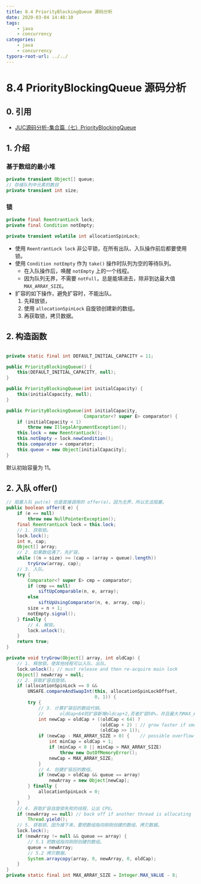 ```yaml
---
title: 8.4 PriorityBlockingQueue 源码分析
date: 2020-03-04 14:48:10
tags:
	- java
	- concurrency
categories:
	- java	
	- concurrency
typora-root-url: ../../
---
```


# 8.4 PriorityBlockingQueue 源码分析

## 0. 引用

- [JUC源码分析-集合篇（七）PriorityBlockingQueue](https://www.cnblogs.com/binarylei/p/10926062.html)

## 1. 介绍

### 基于数组的最小堆

```java
private transient Object[] queue;
// 存储队列中元素的数目
private transient int size;
```

### 锁

```java
private final ReentrantLock lock;
private final Condition notEmpty;

private transient volatile int allocationSpinLock;
```

- 使用 `ReentrantLock lock` 非公平锁，在所有出队、入队操作前后都要使用锁。
- 使用 `Condition notEmpty` 作为 `take()` 操作时队列为空的等待队列。
  - 在入队操作后，唤醒 `notEmpty` 上的一个线程。
  - 因为队列无界，不需要 `notFull`，总是能填进去，除非到达最大值 `MAX_ARRAY_SIZE`。
- 扩容的如下操作，避免扩容时，不能出队。
  1. 先释放锁，
  2. 使用 `allocationSpinLock` 自旋锁创建新的数组。
  3. 再获取锁，拷贝数据。

## 2. 构造函数

```java

private static final int DEFAULT_INITIAL_CAPACITY = 11;

public PriorityBlockingQueue() {
    this(DEFAULT_INITIAL_CAPACITY, null);
}

public PriorityBlockingQueue(int initialCapacity) {
    this(initialCapacity, null);
}

public PriorityBlockingQueue(int initialCapacity,
                             Comparator<? super E> comparator) {
    if (initialCapacity < 1)
        throw new IllegalArgumentException();
    this.lock = new ReentrantLock();
    this.notEmpty = lock.newCondition();
    this.comparator = comparator;
    this.queue = new Object[initialCapacity];
}
```

默认初始容量为 11。

## 2. 入队 offer()

```java
// 阻塞入队 put(e) 也是直接调用的 offer(e)。因为无界，所以无法阻塞。
public boolean offer(E e) {
    if (e == null)
        throw new NullPointerException();
    final ReentrantLock lock = this.lock;
  	// 1. 获取锁。
    lock.lock();
    int n, cap;
    Object[] array;
  	// 2. 如果数组满了，先扩容。
    while ((n = size) >= (cap = (array = queue).length))
        tryGrow(array, cap);
    // 3. 入队。
  	try {
        Comparator<? super E> cmp = comparator;
        if (cmp == null)
            siftUpComparable(n, e, array);
        else
            siftUpUsingComparator(n, e, array, cmp);
        size = n + 1;
        notEmpty.signal();
    } finally {
      	// 4. 解锁。
        lock.unlock();
    }
    return true;
}

private void tryGrow(Object[] array, int oldCap) {
  	// 1. 释放锁。使其他线程可以入队、出队。
    lock.unlock(); // must release and then re-acquire main lock
    Object[] newArray = null;
  	// 2. 获取扩容自旋锁。
    if (allocationSpinLock == 0 &&
        UNSAFE.compareAndSwapInt(this, allocationSpinLockOffset,
                                 0, 1)) {
        try {
          	// 3. 计算扩容后的数组代销。
          	// 		oldGap<64则扩容新增oldcap+2,否者扩容50%，并且最大为MAX_ARRAY_SIZE。
            int newCap = oldCap + ((oldCap < 64) ?
                                   (oldCap + 2) : // grow faster if small
                                   (oldCap >> 1));
            if (newCap - MAX_ARRAY_SIZE > 0) {    // possible overflow
                int minCap = oldCap + 1;
                if (minCap < 0 || minCap > MAX_ARRAY_SIZE)
                    throw new OutOfMemoryError();
                newCap = MAX_ARRAY_SIZE;
            }
          	// 4. 创建扩容后的数组。
            if (newCap > oldCap && queue == array)
                newArray = new Object[newCap];
        } finally {
            allocationSpinLock = 0;
        }
    }
  	// 4. 获取扩容自旋锁失败的线程，让出 CPU。
    if (newArray == null) // back off if another thread is allocating
        Thread.yield();
    // 5. 获取锁。因为接下来，要把数组指向刚刚创建的数组、拷贝数据。
  	lock.lock();
    if (newArray != null && queue == array) {
      	// 5.1 把数组指向刚刚创建的数组。
        queue = newArray;
      	// 5.2 拷贝数据。
        System.arraycopy(array, 0, newArray, 0, oldCap);
    }
}
private static final int MAX_ARRAY_SIZE = Integer.MAX_VALUE - 8;
```

